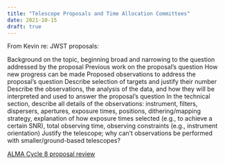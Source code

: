 ```yaml
---
title: "Telescope Proposals and Time Allocation Committees"
date: 2021-10-15
draft: true
---
```


From Kevin re: JWST proposals:

Background on the topic, beginning broad and narrowing to the question addressed by the proposal
Previous work on the proposal’s question
How new progress can be made
Proposed observations to address the proposal’s question
Describe selection of targets and justify their number
Describe the observations, the analysis of the data, and how they will be interpreted and used to answer the proposal’s question
In the technical section, describe all details of the observations: instrument, filters, dispersers, apertures, exposure times, positions, dithering/mapping strategy, explanation of how exposure times selected (e.g., to achieve a certain SNR), total observing time, observing constraints (e.g., instrument orientation)
Justify the telescope; why can’t observations be performed with smaller/ground-based telescopes? 


[ALMA Cycle 8 proposal review](https://almascience.nrao.edu/news/alma-cycle-8-2021-proposal-review-process)